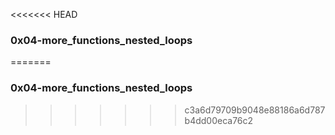 <<<<<<< HEAD
### 0x04-more_functions_nested_loops ###
=======
### 0x04-more_functions_nested_loops ###
>>>>>>> c3a6d79709b9048e88186a6d787b4dd00eca76c2
